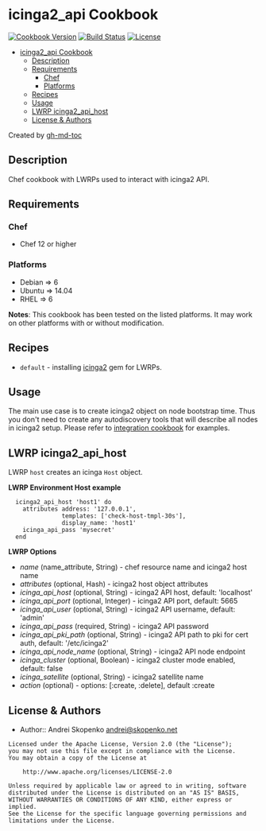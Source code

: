 # icinga2_api Cookbook

[![Cookbook Version](https://img.shields.io/cookbook/v/icinga2_api.svg)](https://supermarket.chef.io/cookbooks/icinga2_api)
[![Build Status](https://secure.travis-ci.org/scopenco/chef-icinga2_api.png?branch=master)](http://travis-ci.org/scopenco/chef-icinga2_api)
[![License](https://img.shields.io/badge/license-Apache_2-blue.svg)](https://www.apache.org/licenses/LICENSE-2.0)

   * [icinga2_api Cookbook](#icinga2_api-cookbook)
      * [Description](#description)
      * [Requirements](#requirements)
         * [Chef](#chef)
         * [Platforms](#platforms)
      * [Recipes](#recipes)
      * [Usage](#usage)
      * [LWRP icinga2_api_host](#lwrp-icinga2_api_host)
      * [License &amp; Authors](#license--authors)

Created by [gh-md-toc](https://github.com/ekalinin/github-markdown-toc)

## Description

Chef cookbook with LWRPs used to interact with icinga2 API.

## Requirements

### Chef

* Chef 12 or higher

### Platforms

* Debian => 6
* Ubuntu => 14.04
* RHEL => 6

**Notes**: This cookbook has been tested on the listed platforms. It may work on other platforms with or without modification.

## Recipes

* `default` - installing [icinga2](https://github.com/bodsch/ruby-icinga2/) gem for LWRPs.

## Usage

The main use case is to create icinga2 object on node bootstrap time. Thus you don't need to create any autodiscovery tools that will describe all nodes in icinga2 setup.
Please refer to [integration cookbook](https://github.com/scopenco/chef-icinga2_api/blob/master/test/fixtures/cookbooks/test/recipes/default.rb) for examples.

## LWRP icinga2_api_host

LWRP `host` creates an icinga `Host` object.

**LWRP Environment Host example**

```
  icinga2_api_host 'host1' do
    attributes address: '127.0.0.1',
               templates: ['check-host-tmpl-30s'],
               display_name: 'host1'
    icinga_api_pass 'mysecret'
  end
```

**LWRP Options**

- *name* (name_attribute, String)           - chef resource name and icinga2 host name
- *attributes* (optional, Hash)             - icinga2 host object attributes
- *icinga_api_host* (optional, String)      - icinga2 API host, default: 'localhost'
- *icinga_api_port* (optional, Integer)     - icinga2 API port, default: 5665
- *icinga_api_user* (optional, String)      - icinga2 API username, default: 'admin'
- *icinga_api_pass* (required, String)      - icinga2 API password
- *icinga_api_pki_path* (optional, String)  - icinga2 API path to pki for cert auth, default: '/etc/icinga2' 
- *icinga_api_node_name* (optional, String) - icinga2 API node endpoint
- *icinga_cluster* (optional, Boolean)      - icinga2 cluster mode enabled, default: false
- *icinga_satellite* (optional, String)     - icinga2 satellite name
- *action* (optional)                       - options: [:create, :delete], default :create

## License & Authors
- Author:: Andrei Skopenko <andrei@skopenko.net>

```text
Licensed under the Apache License, Version 2.0 (the "License");
you may not use this file except in compliance with the License.
You may obtain a copy of the License at

    http://www.apache.org/licenses/LICENSE-2.0

Unless required by applicable law or agreed to in writing, software
distributed under the License is distributed on an "AS IS" BASIS,
WITHOUT WARRANTIES OR CONDITIONS OF ANY KIND, either express or implied.
See the License for the specific language governing permissions and
limitations under the License.
```
